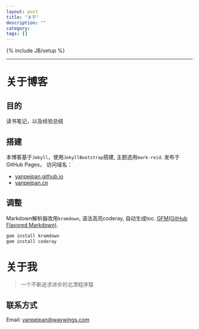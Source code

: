 ```yaml
---
layout: post
title: "关于"
description: ""
category:
tags: []
---
```

{% include JB/setup %}

---

# 关于博客
>
## 目的
读书笔记，以及经验总结
>
## 搭建
本博客基于`Jekyll`，使用`JekyllBootstrap`搭建, 主题选用`mark-reid`.  发布于GitHub Pages， 访问域名：
>
* [yanpeipan.github.io](http://yanpeipan.github.io/)
* [yanpeipan.cn](http://yanpeipan.cn)
>
## 调整
Markdown解析器改用`kramdown`, 语法高亮coderay, 自动生成toc. [GFM(GitHub Flavored Markdown)](https://help.github.com/categories/writing-on-github/).
>
~~~ruby
gem install kramdown
gem install coderay
~~~

# 关于我
> 一个不断追求进步的北漂程序猿
>
## 联系方式
Email: yanpeipan@waywings.com
